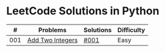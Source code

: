 # LeetCode Solutions in Python


| #     | Problems             |Solutions |Difficulty |
| ------|:-------------------:|:-----------|:---------| 
| 001     | [Add Two Integers](https://leetcode.com/problems/add-two-integers/) |[#001](./Solutions/001.md)|Easy|

